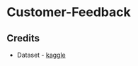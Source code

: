 # Customer-Feedback

## Credits

* Dataset - [kaggle](https://www.kaggle.com/snap/amazon-fine-food-reviews)
